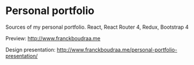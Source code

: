 # Personal portfolio

Sources of my personal portfolio.
React, React Router 4, Redux, Bootstrap 4

Preview:
http://www.franckboudraa.me

Design presentation:
http://www.franckboudraa.me/personal-portfolio-presentation/
